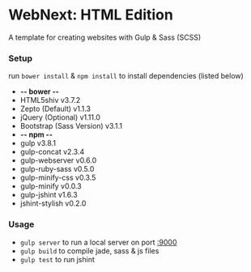 WebNext: HTML Edition
=============

A template for creating websites with Gulp & Sass (SCSS)

### Setup

run `bower install` & `npm install` to install dependencies (listed below)

* **-- bower --**
* HTML5shiv v3.7.2
* Zepto (Default) v1.1.3
* jQuery (Optional) v1.11.0
* Bootstrap (Sass Version) v3.1.1
* **-- npm --**
* gulp v3.8.1
* gulp-concat v2.3.4
* gulp-webserver v0.6.0
* gulp-ruby-sass v0.5.0
* gulp-minify-css v0.3.5
* gulp-minify v0.0.3
* gulp-jshint v1.6.3
* jshint-stylish v0.2.0

### Usage

* `gulp server` to run a local server on port [:9000](http://127.0.0.1:9000)
* `gulp build` to compile jade, sass & js files
* `gulp test` to run jshint
